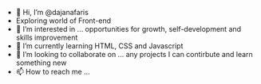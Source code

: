 - 👋 Hi, I’m @dajanafaris
- Exploring world of Front-end 
- 👀 I’m interested in ... opportunities for growth, self-development and skills improvement
- 🌱 I’m currently learning HTML, CSS and Javascript 
- 💞️ I’m looking to collaborate on ... any projects I can contirbute and learn something new
- 📫 How to reach me ...

<!---
dajanafaris/dajanafaris is a ✨ special ✨ repository because its `README.md` (this file) appears on your GitHub profile.
You can click the Preview link to take a look at your changes.
--->
